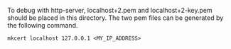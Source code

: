 To debug with http-server, localhost+2.pem and localhost+2-key.pem should be placed in this directory.
The two pem files can be generated by the following command.

```
mkcert localhost 127.0.0.1 <MY_IP_ADDRESS>
```


